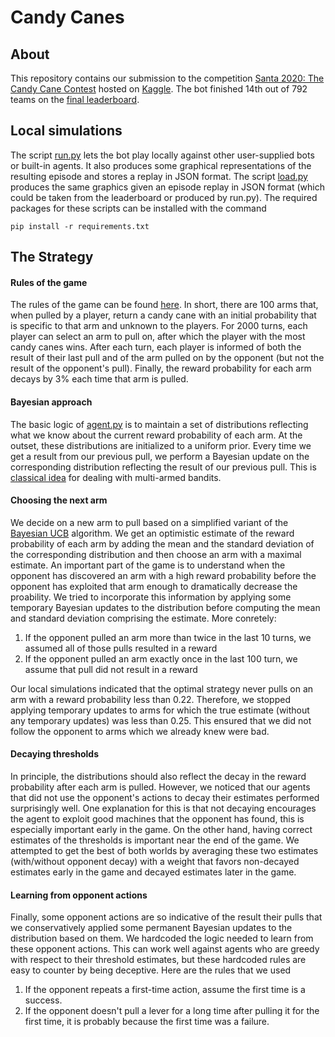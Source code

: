 # Candy Canes

## About
This repository contains our submission to the competition [Santa 2020: The Candy Cane Contest](https://www.kaggle.com/c/santa-2020) hosted on [Kaggle](https://www.kaggle.com). The bot finished 14th out of 792 teams on the [final leaderboard](https://www.kaggle.com/c/santa-2020/leaderboard).

## Local simulations
The script [run.py](run.py) lets the bot play locally against other user-supplied bots or built-in agents. It also produces some graphical representations of the resulting episode and stores a replay in JSON format. The script [load.py](load.py) produces the same graphics given an episode replay in JSON format (which could be taken from the leaderboard or produced by run.py). The required packages for these scripts can be installed with the command
```
pip install -r requirements.txt
```

## The Strategy
#### Rules of the game
The rules of the game can be found [here](https://www.kaggle.com/c/santa-2020/overview/environment-rules). In short, there are 100 arms that, when pulled by a player, return a candy cane with an initial probability that is specific to that arm and unknown to the players. For 2000 turns, each player can select an arm to pull on, after which the player with the most candy canes wins. After each turn, each player is informed of both the result of their last pull and of the arm pulled on by the opponent (but not the result of the opponent's pull). Finally, the reward probability for each arm decays by 3% each time that arm is pulled.

#### Bayesian approach
The basic logic of [agent.py](agent.py) is to maintain a set of distributions reflecting what we know about the current reward probability of each arm. At the outset, these distributions are initialized to a uniform prior. Every time we get a result from our previous pull, we perform a Bayesian update on the corresponding distribution reflecting the result of our previous pull. This is  [classical idea](https://en.wikipedia.org/wiki/Thompson_sampling) for dealing with multi-armed bandits.

#### Choosing the next arm
We decide on a new arm to pull based on a simplified variant of the [Bayesian UCB](http://proceedings.mlr.press/v22/kaufmann12/kaufmann12.pdf) algorithm. We get an optimistic estimate of the reward probability of each arm by adding the mean and the standard deviation of the corresponding distribution and then choose an arm with a maximal estimate. An important part of the game is to understand when the opponent has discovered an arm with a high reward probability before the opponent has exploited that arm enough to dramatically decrease the proability. We tried to incorporate this information by applying some temporary Bayesian updates to the distribution before computing the mean and standard deviation comprising the estimate. More conretely:

1. If the opponent pulled an arm more than twice in the last 10 turns, we assumed all of those pulls resulted in a reward
2. If the opponent pulled an arm exactly once in the last 100 turn, we assume that pull did not result in a reward

Our local simulations indicated that the optimal strategy never pulls on an arm with a reward probability less than 0.22. Therefore, we stopped applying temporary updates to arms for which the true estimate (without any temporary updates) was less than 0.25. This ensured that we did not follow the opponent to arms which we already knew were bad.

#### Decaying thresholds
In principle, the distributions should also reflect the decay in the reward probability after each arm is pulled. However, we noticed that our agents that did not use the opponent's actions to decay their estimates performed surprisingly well. One explanation for this is that not decaying encourages the agent to exploit good machines that the opponent has found, this is especially important early in the game. On the other hand, having correct estimates of the thresholds is important near the end of the game. We attempted to get the best of both worlds by averaging these two estimates (with/without opponent decay) with a weight that favors non-decayed estimates early in the game and decayed estimates later in the game.

#### Learning from opponent actions
Finally, some opponent actions are so indicative of the result their pulls that we conservatively applied some permanent Bayesian updates to the distribution based on them. We hardcoded the logic needed to learn from these opponent actions. This can work well against agents who are greedy with respect to their threshold estimates, but these hardcoded rules are easy to counter by being deceptive. Here are the rules that we used

1. If the opponent repeats a first-time action, assume the first time is a success.
2. If the opponent doesn't pull a lever for a long time after pulling it for the first time,  it is probably because the first time was a failure.
